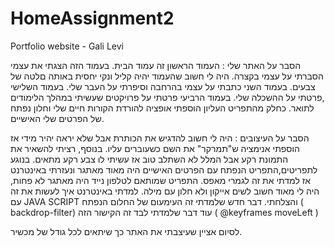 # HomeAssignment2
 Portfolio website - Gali Levi



הסבר על האתר שלי :
העמוד הראשון זה עמוד הבית. בעמוד הזה הצגתי את עצמי הסברתי על עצמי בקצרה. היה לי חשוב שהעמוד יהיה קליל ונקי יחסית באותה םלטה של צבעים. 
בעמוד השני כתבתי על עצמי בהרחבה וסיפרתי על העבר שלי. בעמוד השלישי ,פרטתי על ההשכלה שלי. בעמוד הרביעי פרטתי על פרויקטים שעשיתי במהלך הלימודים לתואר.
כחלק מהתפריט העליון הוספתי אופציה להורדת הקורות חיים שלי וחלון נפתח של הפרטים שלי האישיים. 




הסבר על העיצובים :
היה לי חשוב להדגיש את הכותרת אבל שלא יראה יהיר מידי אז הוספתי אנימציה ש"תמרקר" את השם כשעוברים עליו. בנוסף, רציתי להשאיר את התמונת רקע אבל המלל לא השתלב טוב אז עשיתי לו צבע רקע מתאים. 
בנוגע לתפריטים,התפריט הנפתח עם הפרטים האישיים היה מאוד מאתגר ונעזרתי באינטרנט אז למדתי את זה לגמרי מאפס. התפריט שמותאם לטלפון נייד היה מאתגר לא פחות, היה לי מאוד חשוב לשים אייקון ולא חלון עם מילה. 
למדתי באינטרנט איך לעשות את זה עם JAVA SCRIPT והצלחתי.
דבר חדש שלמדתי זה העימעום של החלום הנפתח ( backdrop-filter) 
עוד דבר שלמדתי לבד זה הקישור הזה ( @keyframes moveLeft )




לסיום אציין שעיצבתי את האתר כך שיתאים לכל גודל של מכשיר. 
